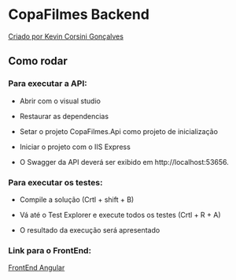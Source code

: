 # CopaFilmes Backend

[Criado por Kevin Corsini Gonçalves](https://www.linkedin.com/in/kevin-corsini-gon%C3%A7alves-0952a36b/)

## Como rodar

### Para executar a API:

* Abrir com o visual studio

* Restaurar as dependencias

* Setar o projeto CopaFilmes.Api como projeto de inicialização

* Iniciar o projeto com o IIS Express

* O Swagger da API deverá ser exibido em http://localhost:53656.

### Para executar os testes:

* Compile a solução (Crtl + shift + B)

* Vá até o Test Explorer e execute todos os testes (Crtl + R + A)

* O resultado da execução será apresentado

### Link para o FrontEnd:

[FrontEnd Angular](https://github.com/kevincorsigon/angular-films-tournament)